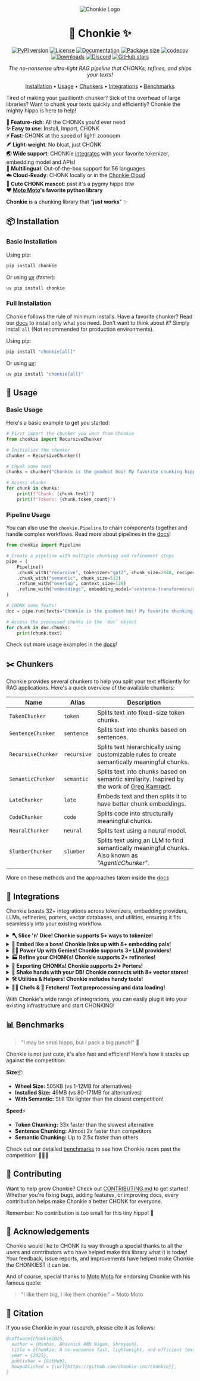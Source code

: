 <div align='center'>

![Chonkie Logo](https://github.com/chonkie-inc/chonkie/blob/main/assets/chonkie_logo_br_transparent_bg.png?raw=true)

# 🦛 Chonkie ✨

[![PyPI version](https://img.shields.io/pypi/v/chonkie.svg)](https://pypi.org/project/chonkie/)
[![License](https://img.shields.io/github/license/chonkie-inc/chonkie.svg)](https://github.com/chonkie-inc/chonkie/blob/main/LICENSE)
[![Documentation](https://img.shields.io/badge/docs-chonkie.ai-blue.svg)](https://docs.chonkie.ai)
[![Package size](https://img.shields.io/badge/size-505KB-blue)](https://github.com/chonkie-inc/chonkie/blob/main/README.md#installation)
[![codecov](https://codecov.io/gh/chonkie-inc/chonkie/graph/badge.svg?token=V4EWIJWREZ)](https://codecov.io/gh/chonkie-inc/chonkie)
[![Downloads](https://static.pepy.tech/badge/chonkie)](https://pepy.tech/project/chonkie)
[![Discord](https://dcbadge.limes.pink/api/server/https://discord.gg/vH3SkRqmUz?style=flat)](https://discord.gg/vH3SkRqmUz)
[![GitHub stars](https://img.shields.io/github/stars/chonkie-inc/chonkie.svg)](https://github.com/chonkie-inc/chonkie/stargazers)

_The no-nonsense ultra-light RAG pipeline that CHONKs, refines, and ships your texts!_

[Installation](#installation) •
[Usage](#usage) •
[Chunkers](#chunkers) •
[Integrations](#integrations) •
[Benchmarks](#benchmarks)

</div>

Tired of making your gazillionth chunker? Sick of the overhead of large libraries? Want to chunk your texts quickly and efficiently? Chonkie the mighty hippo is here to help!

**🚀 Feature-rich**: All the CHONKs you'd ever need </br>
**✨ Easy to use**: Install, Import, CHONK </br>
**⚡ Fast**: CHONK at the speed of light! zooooom </br>
**🪶 Light-weight**: No bloat, just CHONK </br>
**🌏 Wide support**: CHONKie [integrates](#integrations) with your favorite tokenizer, embedding model and APIs! </br>
**💬 ️Multilingual**: Out-of-the-box support for 56 languages </br>
**☁️ Cloud-Ready**: CHONK locally or in the [Chonkie Cloud](https://cloud.chonkie.ai) </br>
**🦛 Cute CHONK mascot**: psst it's a pygmy hippo btw </br>
**❤️ [Moto Moto](#acknowledgements)'s favorite python library** </br>

**Chonkie** is a chunking library that "**just works**" ✨

## 📦 Installation

### Basic Installation

Using pip:

```bash
pip install chonkie
```

Or using [uv](https://docs.astral.sh/uv/) (faster):

```bash
uv pip install chonkie
```

### Full Installation

Chonkie follows the rule of minimum installs.
Have a favorite chunker? Read our [docs](https://docs.chonkie.ai) to install only what you need.
Don't want to think about it? Simply install `all` (Not recommended for production environments).

Using pip:

```bash
pip install "chonkie[all]"
```

Or using [uv](https://docs.astral.sh/uv/):

```bash
uv pip install "chonkie[all]"
```

## 🚀 Usage

### Basic Usage

Here's a basic example to get you started:

```python
# First import the chunker you want from Chonkie
from chonkie import RecursiveChunker

# Initialize the chunker
chunker = RecursiveChunker()

# Chunk some text
chunks = chunker("Chonkie is the goodest boi! My favorite chunking hippo hehe.")

# Access chunks
for chunk in chunks:
    print(f"Chunk: {chunk.text}")
    print(f"Tokens: {chunk.token_count}")
```

### Pipeline Usage

You can also use the `chonkie.Pipeline` to chain components together and handle complex workflows. Read more about pipelines in the [docs](https://docs.chonkie.ai/oss/pipelines)!

```python
from chonkie import Pipeline

# Create a pipeline with multiple chunking and refinement steps
pipe = (
    Pipeline()
    .chunk_with("recursive", tokenizer="gpt2", chunk_size=2048, recipe="markdown")
    .chunk_with("semantic", chunk_size=512)
    .refine_with("overlap", context_size=128)
    .refine_with("embeddings", embedding_model="sentence-transformers/all-MiniLM-L6-v2")
)

# CHONK some Texts!
doc = pipe.run(texts="Chonkie is the goodest boi! My favorite chunking hippo hehe.")

# Access the processed chunks in the `doc` object
for chunk in doc.chunks:
    print(chunk.text)
```

Check out more usage examples in the [docs](https://docs.chonkie.ai)!

## ✂️ Chunkers

Chonkie provides several chunkers to help you split your text efficiently for RAG applications. Here's a quick overview of the available chunkers:

| Name               | Alias       | Description                                                                                                                |
| ------------------ | ----------- | -------------------------------------------------------------------------------------------------------------------------- |
| `TokenChunker`     | `token`     | Splits text into fixed-size token chunks.                                                                                  |
| `SentenceChunker`  | `sentence`  | Splits text into chunks based on sentences.                                                                                |
| `RecursiveChunker` | `recursive` | Splits text hierarchically using customizable rules to create semantically meaningful chunks.                              |
| `SemanticChunker`  | `semantic`  | Splits text into chunks based on semantic similarity. Inspired by the work of [Greg Kamradt](https://github.com/gkamradt). |
| `LateChunker`      | `late`      | Embeds text and then splits it to have better chunk embeddings.                                                            |
| `CodeChunker`      | `code`      | Splits code into structurally meaningful chunks.                                                                           |
| `NeuralChunker`    | `neural`    | Splits text using a neural model.                                                                                          |
| `SlumberChunker`   | `slumber`   | Splits text using an LLM to find semantically meaningful chunks. Also known as _"AgenticChunker"_.                         |

More on these methods and the approaches taken inside the [docs](https://docs.chonkie.ai)

## 🔌 Integrations

Chonkie boasts 32+ integrations across tokenizers, embedding providers, LLMs, refineries, porters, vector databases, and utilities, ensuring it fits seamlessly into your existing workflow.

<details>
<summary><strong>🪓 Slice 'n' Dice! Chonkie supports 5+ ways to tokenize! </strong></summary>

Choose from supported tokenizers or provide your own custom token counting function. Flexibility first!

| Name           | Description                                                    | Optional Install      |
| -------------- | -------------------------------------------------------------- | --------------------- |
| `character`    | Basic character-level tokenizer. **Default tokenizer.**        | `default`             |
| `word`         | Basic word-level tokenizer.                                    | `default`             |
| `tokenizers`   | Load any tokenizer from the Hugging Face `tokenizers` library. | `chonkie[tokenizers]` |
| `tiktoken`     | Use OpenAI's `tiktoken` library (e.g., for `gpt-4`).           | `chonkie[tiktoken]`   |
| `transformers` | Load tokenizers via `AutoTokenizer` from HF `transformers`.    | `chonkie[neural]`     |

`default` indicates that the feature is available with the default `pip install chonkie`.

To use a custom token counter, you can pass in any function that takes a string and returns an integer! Something like this:

```python
def custom_token_counter(text: str) -> int:
    return len(text)

chunker = RecursiveChunker(tokenizer_or_token_counter=custom_token_counter)
```

You can use this to extend Chonkie to support any tokenization scheme you want!

</details>

<details>
<summary><strong>🧠 Embed like a boss! Chonkie links up with 8+ embedding pals!</strong></summary>

Seamlessly works with various embedding model providers. Bring your favorite embeddings to the CHONK party! Use `AutoEmbeddings` to load models easily.

| Provider / Alias        | Class                           | Description                            | Optional Install        |
| ----------------------- | ------------------------------- | -------------------------------------- | ----------------------- |
| `model2vec`             | `Model2VecEmbeddings`           | Use `Model2Vec` models.                | `chonkie[model2vec]`    |
| `sentence-transformers` | `SentenceTransformerEmbeddings` | Use any `sentence-transformers` model. | `chonkie[st]`           |
| `openai`                | `OpenAIEmbeddings`              | Use OpenAI's embedding API.            | `chonkie[openai]`       |
| `azure-openai`          | `AzureOpenAIEmbeddings`         | Use Azure OpenAI embedding service.    | `chonkie[azure-openai]` |
| `cohere`                | `CohereEmbeddings`              | Use Cohere's embedding API.            | `chonkie[cohere]`       |
| `gemini`                | `GeminiEmbeddings`              | Use Google's Gemini embedding API.     | `chonkie[gemini]`       |
| `jina`                  | `JinaEmbeddings`                | Use Jina AI's embedding API.           | `chonkie[jina]`         |
| `voyageai`              | `VoyageAIEmbeddings`            | Use Voyage AI's embedding API.         | `chonkie[voyageai]`     |

</details>

<details>
<summary><strong>🧞‍♂️ Power Up with Genies! Chonkie supports 3+ LLM providers!</strong></summary>

Genies provide interfaces to interact with Large Language Models (LLMs) for advanced chunking strategies or other tasks within the pipeline.

| Genie Name     | Class              | Description                       | Optional Install        |
| -------------- | ------------------ | --------------------------------- | ----------------------- |
| `gemini`       | `GeminiGenie`      | Interact with Google Gemini APIs. | `chonkie[gemini]`       |
| `openai`       | `OpenAIGenie`      | Interact with OpenAI APIs.        | `chonkie[openai]`       |
| `azure-openai` | `AzureOpenAIGenie` | Interact with Azure OpenAI APIs.  | `chonkie[azure-openai]` |

You can also use the `OpenAIGenie` to interact with any LLM provider that supports the OpenAI API format, by simply changing the `model`, `base_url`, and `api_key` parameters. For example, here's how to use the `OpenAIGenie` to interact with the `Llama-4-Maverick` model via OpenRouter:

```python
from chonkie import OpenAIGenie

genie = OpenAIGenie(model="meta-llama/llama-4-maverick",
                    base_url="https://openrouter.ai/api/v1",
                    api_key="your_api_key")
```

</details>

<details>
<summary><strong>🏭 Refine your CHONKs! Chonkie supports 2+ refineries!</strong></summary>

Refineries help you post-process and enhance your chunks after initial chunking.

| Refinery Name | Class                | Description                                   | Optional Install    |
| ------------- | -------------------- | --------------------------------------------- | ------------------- |
| `overlap`     | `OverlapRefinery`    | Merge overlapping chunks based on similarity. | `default`           |
| `embeddings`  | `EmbeddingsRefinery` | Add embeddings to chunks using any provider.  | `chonkie[semantic]` |

</details>

<details>
<summary><strong>🐴 Exporting CHONKs! Chonkie supports 2+ Porters!</strong></summary>

Porters help you save your chunks easily.

| Porter Name | Class            | Description                            | Optional Install    |
| ----------- | ---------------- | -------------------------------------- | ------------------- |
| `json`      | `JSONPorter`     | Export chunks to a JSON file.          | `default`           |
| `datasets`  | `DatasetsPorter` | Export chunks to HuggingFace datasets. | `chonkie[datasets]` |

</details>

<details>
<summary><strong>🤝 Shake hands with your DB! Chonkie connects with 8+ vector stores!</strong></summary>

Handshakes provide a unified interface to ingest chunks directly into your favorite vector databases.

| Handshake Name | Class                  | Description                                  | Optional Install    |
| -------------- | ---------------------- | -------------------------------------------- | ------------------- |
| `chroma`       | `ChromaHandshake`      | Ingest chunks into ChromaDB.                 | `chonkie[chroma]`   |
| `elastic`      | `ElasticHandshake`     | Ingest chunks into Elasticsearch.            | `chonkie[elastic]`  |
| `mongodb`      | `MongoDBHandshake`     | Ingest chunks into MongoDB.                  | `chonkie[mongodb]`  |
| `pgvector`     | `PgvectorHandshake`    | Ingest chunks into PostgreSQL with pgvector. | `chonkie[pgvector]` |
| `pinecone`     | `PineconeHandshake`    | Ingest chunks into Pinecone.                 | `chonkie[pinecone]` |
| `qdrant`       | `QdrantHandshake`      | Ingest chunks into Qdrant.                   | `chonkie[qdrant]`   |
| `turbopuffer`  | `TurbopufferHandshake` | Ingest chunks into Turbopuffer.              | `chonkie[tpuf]`     |
| `weaviate`     | `WeaviateHandshake`    | Ingest chunks into Weaviate.                 | `chonkie[weaviate]` |

</details>

<details>
<summary><strong>🛠️ Utilities & Helpers! Chonkie includes handy tools!</strong></summary>

Additional utilities to enhance your chunking workflow.

| Utility Name | Class        | Description                                    | Optional Install |
| ------------ | ------------ | ---------------------------------------------- | ---------------- |
| `hub`        | `Hubbie`     | Simple wrapper for HuggingFace Hub operations. | `chonkie[hub]`   |
| `viz`        | `Visualizer` | Rich console visualizations for chunks.        | `chonkie[viz]`   |

</details>

<details>
<summary><strong>👨‍🍳 Chefs & 📁 Fetchers! Text preprocessing and data loading!</strong></summary>

Chefs handle text preprocessing, while Fetchers load data from various sources.

| Component | Class         | Description                           | Optional Install |
| --------- | ------------- | ------------------------------------- | ---------------- |
| `chef`    | `TextChef`    | Text preprocessing and cleaning.      | `default`        |
| `fetcher` | `FileFetcher` | Load text from files and directories. | `default`        |

</details>

With Chonkie's wide range of integrations, you can easily plug it into your existing infrastructure and start CHONKING!

## 📊 Benchmarks

> "I may be smol hippo, but I pack a big punch!" 🦛

Chonkie is not just cute, it's also fast and efficient! Here's how it stacks up against the competition:

**Size**📦

- **Wheel Size:** 505KB (vs 1-12MB for alternatives)
- **Installed Size:** 49MB (vs 80-171MB for alternatives)
- **With Semantic:** Still 10x lighter than the closest competition!

**Speed**⚡

- **Token Chunking:** 33x faster than the slowest alternative
- **Sentence Chunking:** Almost 2x faster than competitors
- **Semantic Chunking:** Up to 2.5x faster than others

Check out our detailed [benchmarks](BENCHMARKS.md) to see how Chonkie races past the competition! 🏃‍♂️💨

## 🤝 Contributing

Want to help grow Chonkie? Check out [CONTRIBUTING.md](CONTRIBUTING.md) to get started! Whether you're fixing bugs, adding features, or improving docs, every contribution helps make Chonkie a better CHONK for everyone.

Remember: No contribution is too small for this tiny hippo! 🦛

## 🙏 Acknowledgements

Chonkie would like to CHONK its way through a special thanks to all the users and contributors who have helped make this library what it is today! Your feedback, issue reports, and improvements have helped make Chonkie the CHONKIEST it can be.

And of course, special thanks to [Moto Moto](https://www.youtube.com/watch?v=I0zZC4wtqDQ&t=5s) for endorsing Chonkie with his famous quote:

> "I like them big, I like them chonkie." ~ Moto Moto

## 📝 Citation

If you use Chonkie in your research, please cite it as follows:

```bibtex
@software{chonkie2025,
  author = {Minhas, Bhavnick AND Nigam, Shreyash},
  title = {Chonkie: A no-nonsense fast, lightweight, and efficient text chunking library},
  year = {2025},
  publisher = {GitHub},
  howpublished = {\url{https://github.com/chonkie-inc/chonkie}},
}
```
